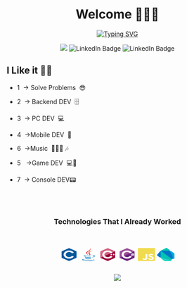 <div align="center">
  
# Welcome 👨🏻‍💻

<div id="badges"  align="center">

[![Typing SVG](https://readme-typing-svg.herokuapp.com?color=63CF15&lines=If+you+fail+to+plan+you+plan+to+fail)](https://git.io/typing-svg)
    
  </div>

<div id="badges"  align="center">
    
    
![](https://komarev.com/ghpvc/?username=GabrielLuizSF)
    <img  src="https://img.shields.io/github/followers/GabrielLuizSF?label=Follow" alt="LinkedIn Badge"/>
    <img src="https://img.shields.io/github/stars/GabrielLuizSF?affiliations=OWNER%2CCOLLABORATOR" alt="LinkedIn Badge"/>
    
  </div> 
</div>
  
##  I Like it 🤙🏻
   
  
  
- 1 &nbsp;-> Solve Problems &nbsp;😎&nbsp; &nbsp; &nbsp; &nbsp; &nbsp; &nbsp; &nbsp; &nbsp;&nbsp;&nbsp;&nbsp; &nbsp; &nbsp; &nbsp; &nbsp; &nbsp; &nbsp; &nbsp; &nbsp; &nbsp; &nbsp; &nbsp; &nbsp;  &nbsp; &nbsp;&nbsp;&nbsp;&nbsp; &nbsp; &nbsp; &nbsp; &nbsp; &nbsp; &nbsp; &nbsp; &nbsp; &nbsp; &nbsp; &nbsp;  
- 2 &nbsp;->  Backend DEV  &nbsp;🗄&nbsp;&nbsp;&nbsp; &nbsp; &nbsp; &nbsp; &nbsp; &nbsp; &nbsp; &nbsp; &nbsp; &nbsp; &nbsp;&nbsp; &nbsp; &nbsp; &nbsp; &nbsp; &nbsp; &nbsp; &nbsp; &nbsp; 
- 3 &nbsp;->  PC DEV  &nbsp;💻&nbsp;&nbsp;&nbsp; &nbsp; &nbsp; &nbsp; &nbsp; &nbsp; &nbsp; &nbsp; &nbsp; &nbsp; &nbsp; &nbsp; &nbsp;  &nbsp; &nbsp;&nbsp;&nbsp;&nbsp; &nbsp; &nbsp; &nbsp; &nbsp; &nbsp; &nbsp; &nbsp; &nbsp; &nbsp; &nbsp;  &nbsp;   
- 4  &nbsp;->Mobile DEV &nbsp;📱
- 6 &nbsp;->Music  &nbsp;🎸🎶🎵 🎶
- 5 &nbsp; ->Game DEV  &nbsp;💻📱

-  7 &nbsp;-> Console DEV📟


<br>
<br>
<div align="center">
  
###  Technologies That I Already Worked
  </div>
  
<div style="display: inline_block"><br>


<div align="center">

<div style="display: inline_block"><br>
  
  <img align="center" alt="GabrielLuiz-C" height="30" width="40" src="https://raw.githubusercontent.com/devicons/devicon/master/icons/c/c-plain.svg">
  <img align="center" alt="Gabriel-java" height="30" width="40" src="https://raw.githubusercontent.com/devicons/devicon/master/icons/java/java-original.svg">
  <img align="center" alt="Gabriel-C++" height="30" width="40" src="https://raw.githubusercontent.com/devicons/devicon/master/icons/cplusplus/cplusplus-original.svg">
   <img align="center" alt="Gabriel-Csharp" height="30" width="40" src="https://raw.githubusercontent.com/devicons/devicon/master/icons/csharp/csharp-original.svg">
  <img align="center" alt="GabrielLuiz-Js" height="30" width="40" src="https://raw.githubusercontent.com/devicons/devicon/master/icons/javascript/javascript-plain.svg">
  <img align="center" alt="Gabriel-Dart" height="30" width="40" src="https://raw.githubusercontent.com/devicons/devicon/master/icons/dart/dart-original.svg">
</div>
  
  ##
 
<div> 
  <a href="https://instagram.com/thegabrielluizsfc/" target="_blank"><img src="https://img.shields.io/badge/-Instagram-%23E4405F?style=for-the-badge&logo=instagram&logoColor=black" target="_blank"></a>
  </div>
 
